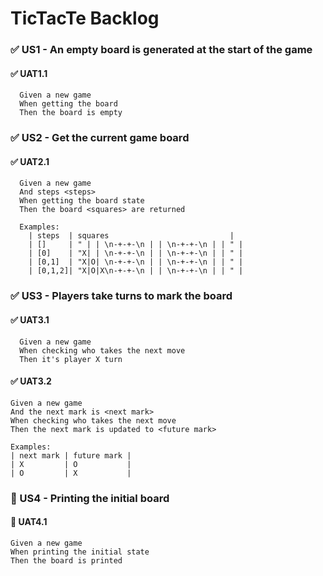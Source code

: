 # TicTacTe Backlog

### ✅ US1 - An empty board is generated at the start of the game

#### ✅ UAT1.1

```
  Given a new game
  When getting the board
  Then the board is empty
```

### ✅ US2 - Get the current game board

#### ✅ UAT2.1

```
  Given a new game
  And steps <steps>
  When getting the board state
  Then the board <squares> are returned

  Examples:
    | steps  | squares                           |
    | []     | " | | \n-+-+-\n | | \n-+-+-\n | | " |
    | [0]    | "X| | \n-+-+-\n | | \n-+-+-\n | | " |
    | [0,1]  | "X|O| \n-+-+-\n | | \n-+-+-\n | | " |
    | [0,1,2]| "X|O|X\n-+-+-\n | | \n-+-+-\n | | " |
```

### ✅ US3 - Players take turns to mark the board

#### ✅ UAT3.1

```
  Given a new game
  When checking who takes the next move
  Then it's player X turn
```

#### ✅ UAT3.2

```
Given a new game
And the next mark is <next mark>
When checking who takes the next move
Then the next mark is updated to <future mark>

Examples:
| next mark | future mark |
| X         | O           |
| O         | X           |
```

### 🚧 US4 - Printing the initial board

#### 🚧 UAT4.1

```
Given a new game
When printing the initial state
Then the board is printed
```
